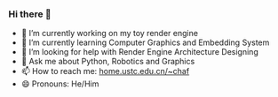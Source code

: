### Hi there 👋

<!--
**Chaphlagical/Chaphlagical** is a ✨ _special_ ✨ repository because its `README.md` (this file) appears on your GitHub profile.-->

- 🔭 I’m currently working on my toy render engine
- 🌱 I’m currently learning Computer Graphics and Embedding System
- 🤔 I’m looking for help with Render Engine Architecture Designing
- 💬 Ask me about Python, Robotics and Graphics
- 📫 How to reach me: [home.ustc.edu.cn/~chaf](home.ustc.edu.cn/~chaf)
- 😄 Pronouns: He/Him
<!-- - ⚡ Fun fact: ... -->
<!-- - 👯 I’m looking to collaborate on ...-->
